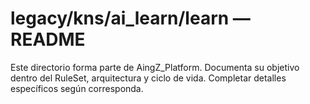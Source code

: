 # legacy/kns/ai_learn/learn — README

Este directorio forma parte de AingZ_Platform. Documenta su objetivo dentro del RuleSet, arquitectura y ciclo de vida. Completar detalles específicos según corresponda.
